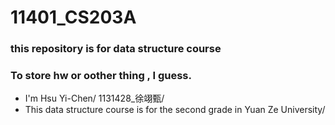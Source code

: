 # 11401_CS203A
### this repository is for data structure course
### To store hw or oother thing , I guess.
- I'm Hsu Yi-Chen\/ 1131428_徐翊甄/
- This data structure course is for the second grade in Yuan Ze University/

